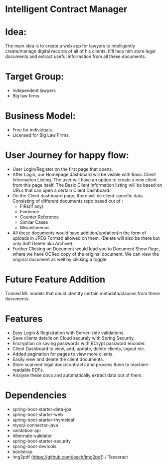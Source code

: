 # Intelligent Contract Manager 

# Idea:
The main idea is to create a web app for lawyers to intelligently create/manage digital records of all of his clients. It'll help him store legal documents and extract useful 
information from all these documents.

# Target Group:
- Independent lawyers
- Big law firms

# Business Model:
- Free for individuals.
- Licensed for Big Law Firms.

# User Journey for happy flow:

- User Login/Register on the first page that opens.
- After Login, our Homepage dashboard will be visible with Basic Client Information Listing. The user will have an option to create a new client from this page itself. 
  The Basic Client Information listing will be based on URLs that can open a certain Client Dashboard.
- On the Client dashboard page, there will be client-specific data. Consisting of different documents repo based out of  :
    - FIRs(if any)
    - Evidence
    - Counter Reference
    - Similar Cases
    - Miscellaneous
- All these documents would have addition/updation(in the form of uploads in JPEG Format) allowed on them. (Delete will also be there but only Soft Delete aka Archive).
- Further Clicking on Document would lead you to Document Show Page, where we have OCRed copy of the original document. We can view the original document as well by clicking a toggle.

# Future Feature Addition
Trained ML models that could identify certain metadata/clauses from these documents.

# Features
- Easy Login & Registration with Server-side validations.
- Save clients details on Cloud securely with Spring Security.
- Encryption on saving passwords with BCrypt password encoder.
- Client Dashboard to view, add, update, delete clients, logout etc.
- Added pagination for pages to view more clients.
- Easily view and delete the client documents.
- Store scanned legal docs/contracts and process them to machine-readable PDFs.
- Analyse these docs and automatically extract data out of them.
  
 # Dependencies
  - spring-boot-starter-data-jpa
  - spring-boot-starter-web
  - spring-boot-starter-thymeleaf
  - mysql-connector-java
  - validation-api
  - hibernate-validator
  - spring-boot-starter-security
  - spring-boot-devtools
  - bootstrap
  - Img2pdf (https://github.com/josch/img2pdf) / Tesseract 
  
  
  

